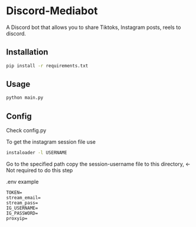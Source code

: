 # Discord-Mediabot
A Discord bot that allows you to share Tiktoks, Instagram posts, reels to discord.

## Installation

```bash
pip install -r requirements.txt 
```
## Usage

```python
python main.py
```

## Config
Check config.py

To  get the instagram session file use
```bash
instaloader -l USERNAME
```
Go to the specified path copy the session-username file to this directory, <- Not required to do this step

.env example
```
TOKEN=
stream_email=
stream_pass=
IG_USERNAME=
IG_PASSWORD=
proxyip=
```
